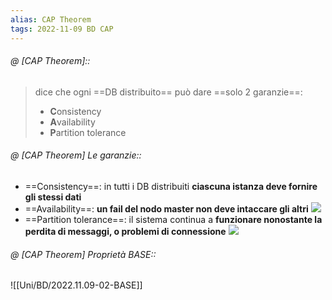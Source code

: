 ```yaml
---
alias: CAP Theorem
tags: 2022-11-09 BD CAP
---
```


###### @ [CAP Theorem]::
> dice che ogni ==DB distribuito== può dare ==solo 2 garanzie==:
> - **C**onsistency
> - **A**vailability
> - **P**artition tolerance
<!--ID: 1670236970885-->


###### @ [CAP Theorem] Le garanzie::
- ==Consistency==: in tutti i DB distribuiti **ciascuna istanza deve fornire gli stessi dati**
- ==Availability==: **un fail del nodo master non deve intaccare gli altri**
    ![](Uni/BD/img/masterslave.jpeg)
- ==Partition tolerance==: il sistema continua a **funzionare nonostante la perdita di messaggi, o problemi di connessione**
![](Uni/BD/img/cap.jpeg)
<!--ID: 1670236970890-->


###### @ [CAP Theorem] Proprietà BASE::
![[Uni/BD/2022.11.09-02-BASE]]
<!--ID: 1670766972586-->
